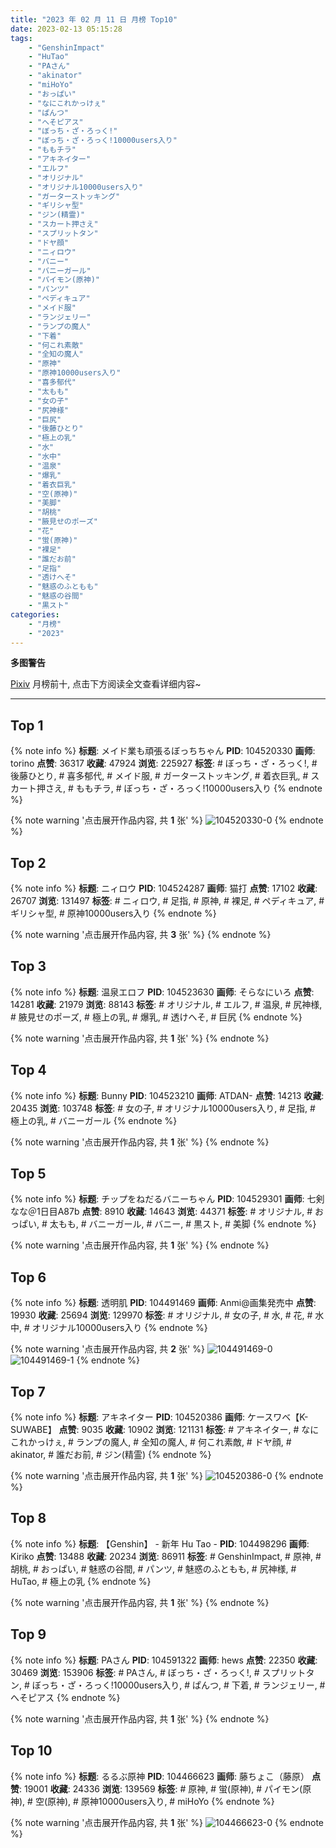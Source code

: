 ```yaml
---
title: "2023 年 02 月 11 日 月榜 Top10"
date: 2023-02-13 05:15:28
tags:
    - "GenshinImpact"
    - "HuTao"
    - "PAさん"
    - "akinator"
    - "miHoYo"
    - "おっぱい"
    - "なにこれかっけぇ"
    - "ぱんつ"
    - "へそピアス"
    - "ぼっち・ざ・ろっく!"
    - "ぼっち・ざ・ろっく!10000users入り"
    - "ももチラ"
    - "アキネイター"
    - "エルフ"
    - "オリジナル"
    - "オリジナル10000users入り"
    - "ガーターストッキング"
    - "ギリシャ型"
    - "ジン(精霊)"
    - "スカート押さえ"
    - "スプリットタン"
    - "ドヤ顔"
    - "ニィロウ"
    - "バニー"
    - "バニーガール"
    - "パイモン(原神)"
    - "パンツ"
    - "ペディキュア"
    - "メイド服"
    - "ランジェリー"
    - "ランプの魔人"
    - "下着"
    - "何これ素敵"
    - "全知の魔人"
    - "原神"
    - "原神10000users入り"
    - "喜多郁代"
    - "太もも"
    - "女の子"
    - "尻神様"
    - "巨尻"
    - "後藤ひとり"
    - "極上の乳"
    - "水"
    - "水中"
    - "温泉"
    - "爆乳"
    - "着衣巨乳"
    - "空(原神)"
    - "美脚"
    - "胡桃"
    - "腋見せのポーズ"
    - "花"
    - "蛍(原神)"
    - "裸足"
    - "誰だお前"
    - "足指"
    - "透けへそ"
    - "魅惑のふともも"
    - "魅惑の谷間"
    - "黒スト"
categories:
    - "月榜"
    - "2023"
---
```


<i class="fa fa-triangle-exclamation"></i>**多图警告**<i class="fa fa-triangle-exclamation"></i>

[Pixiv](https://www.pixiv.net/) 月榜前十, 点击下方阅读全文查看详细内容~

<!-- more -->

---

## Top 1

{% note info %}
**标题**: メイド業も頑張るぼっちちゃん
**PID**: 104520330 **画师**: torino
**点赞**: 36317 **收藏**: 47924 **浏览**: 225927
**标签**: # ぼっち・ざ・ろっく!, # 後藤ひとり, # 喜多郁代, # メイド服, # ガーターストッキング, # 着衣巨乳, # スカート押さえ, # ももチラ, # ぼっち・ざ・ろっく!10000users入り
{% endnote %}

{% note warning '点击展开作品内容, 共 **1** 张' %}
![104520330-0](https://i.pixiv.re/img-original/img/2023/01/15/00/00/34/104520330_p0.jpg)
{% endnote %}

## Top 2

{% note info %}
**标题**: ニィロウ
**PID**: 104524287 **画师**: 猫打
**点赞**: 17102 **收藏**: 26707 **浏览**: 131497
**标签**: # ニィロウ, # 足指, # 原神, # 裸足, # ペディキュア, # ギリシャ型, # 原神10000users入り
{% endnote %}

{% note warning '点击展开作品内容, 共 **3** 张' %}
{% endnote %}

## Top 3

{% note info %}
**标题**: 温泉エロフ
**PID**: 104523630 **画师**: そらなにいろ
**点赞**: 14281 **收藏**: 21979 **浏览**: 88143
**标签**: # オリジナル, # エルフ, # 温泉, # 尻神様, # 腋見せのポーズ, # 極上の乳, # 爆乳, # 透けへそ, # 巨尻
{% endnote %}

{% note warning '点击展开作品内容, 共 **1** 张' %}
{% endnote %}

## Top 4

{% note info %}
**标题**: Bunny
**PID**: 104523210 **画师**: ATDAN-
**点赞**: 14213 **收藏**: 20435 **浏览**: 103748
**标签**: # 女の子, # オリジナル10000users入り, # 足指, # 極上の乳, # バニーガール
{% endnote %}

{% note warning '点击展开作品内容, 共 **1** 张' %}
{% endnote %}

## Top 5

{% note info %}
**标题**: チップをねだるバニーちゃん
**PID**: 104529301 **画师**: 七剣なな＠1日目A87b
**点赞**: 8910 **收藏**: 14643 **浏览**: 44371
**标签**: # オリジナル, # おっぱい, # 太もも, # バニーガール, # バニー, # 黒スト, # 美脚
{% endnote %}

{% note warning '点击展开作品内容, 共 **1** 张' %}
{% endnote %}

## Top 6

{% note info %}
**标题**: 透明肌
**PID**: 104491469 **画师**: Anmi@画集発売中
**点赞**: 19930 **收藏**: 25694 **浏览**: 129970
**标签**: # オリジナル, # 女の子, # 水, # 花, # 水中, # オリジナル10000users入り
{% endnote %}

{% note warning '点击展开作品内容, 共 **2** 张' %}
![104491469-0](https://i.pixiv.re/img-original/img/2023/01/14/00/00/45/104491469_p0.jpg)
![104491469-1](https://i.pixiv.re/img-original/img/2023/01/14/00/00/45/104491469_p1.jpg)
{% endnote %}

## Top 7

{% note info %}
**标题**: アキネイター
**PID**: 104520386 **画师**: ケースワベ【K-SUWABE】
**点赞**: 9035 **收藏**: 10902 **浏览**: 121131
**标签**: # アキネイター, # なにこれかっけぇ, # ランプの魔人, # 全知の魔人, # 何これ素敵, # ドヤ顔, # akinator, # 誰だお前, # ジン(精霊)
{% endnote %}

{% note warning '点击展开作品内容, 共 **1** 张' %}
![104520386-0](https://i.pixiv.re/img-original/img/2023/01/15/00/00/51/104520386_p0.jpg)
{% endnote %}

## Top 8

{% note info %}
**标题**: 【Genshin】 -  新年 Hu Tao -
**PID**: 104498296 **画师**: Kiriko
**点赞**: 13488 **收藏**: 20234 **浏览**: 86911
**标签**: # GenshinImpact, # 原神, # 胡桃, # おっぱい, # 魅惑の谷間, # パンツ, # 魅惑のふともも, # 尻神様, # HuTao, # 極上の乳
{% endnote %}

{% note warning '点击展开作品内容, 共 **1** 张' %}
{% endnote %}

## Top 9

{% note info %}
**标题**: PAさん
**PID**: 104591322 **画师**: hews
**点赞**: 22350 **收藏**: 30469 **浏览**: 153906
**标签**: # PAさん, # ぼっち・ざ・ろっく!, # スプリットタン, # ぼっち・ざ・ろっく!10000users入り, # ぱんつ, # 下着, # ランジェリー, # へそピアス
{% endnote %}

{% note warning '点击展开作品内容, 共 **1** 张' %}
{% endnote %}

## Top 10

{% note info %}
**标题**: るるぶ原神
**PID**: 104466623 **画师**: 藤ちょこ（藤原）
**点赞**: 19001 **收藏**: 24336 **浏览**: 139569
**标签**: # 原神, # 蛍(原神), # パイモン(原神), # 空(原神), # 原神10000users入り, # miHoYo
{% endnote %}

{% note warning '点击展开作品内容, 共 **1** 张' %}
![104466623-0](https://i.pixiv.re/img-original/img/2023/01/13/00/03/15/104466623_p0.png)
{% endnote %}
